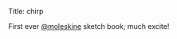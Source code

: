 Title: chirp

First ever <a href="http://twitter.com/moleskine">@moleskine</a> sketch book; much excite!
